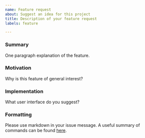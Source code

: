 ```yaml
---
name: Feature request
about: Suggest an idea for this project
title: Description of your feature request
labels: feature

---
```


### Summary

One paragraph explanation of the feature.

### Motivation

Why is this feature of general interest?

### Implementation

What user interface do you suggest?

### Formatting

Please use markdown in your issue message. A useful summary of commands can be found [here](https://guides.github.com/pdfs/markdown-cheatsheet-online.pdf).
